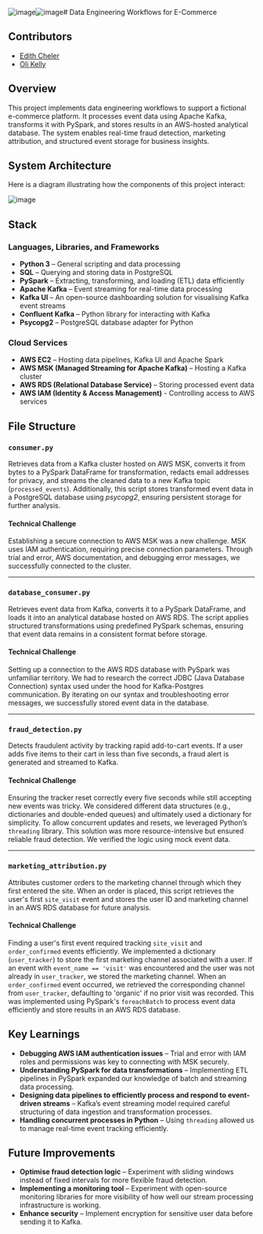 ![image](https://github.com/user-attachments/assets/538ccf12-774b-4ce5-afc5-d0495deb397c)![image](https://github.com/user-attachments/assets/5ec089e6-82c1-4062-82c2-459addf777ba)# Data Engineering Workflows for E-Commerce

## Contributors

- [Edith Cheler](https://github.com/edithche)
- [Oli Kelly](https://github.com/olikelly00)

## Overview

This project implements data engineering workflows to support a fictional e-commerce platform. It processes event data using Apache Kafka, transforms it with PySpark, and stores results in an AWS-hosted analytical database. The system enables real-time fraud detection, marketing attribution, and structured event storage for business insights.

## System Architecture

Here is a diagram illustrating how the components of this project interact:

![image](https://github.com/user-attachments/assets/fdfc8c01-9be8-405e-876e-6b22de1c0077)

## Stack

### Languages, Libraries, and Frameworks

- **Python 3** – General scripting and data processing
- **SQL** – Querying and storing data in PostgreSQL
- **PySpark** – Extracting, transforming, and loading (ETL) data efficiently
- **Apache Kafka** – Event streaming for real-time data processing
- **Kafka UI** – An open-source dashboarding solution for visualising Kafka event streams
- **Confluent Kafka** – Python library for interacting with Kafka
- **Psycopg2** – PostgreSQL database adapter for Python

### Cloud Services

- **AWS EC2** – Hosting data pipelines, Kafka UI and Apache Spark
- **AWS MSK (Managed Streaming for Apache Kafka)** – Hosting a Kafka cluster
- **AWS RDS (Relational Database Service)** – Storing processed event data
- **AWS IAM (Identity & Access Management)** - Controlling access to AWS services

## File Structure

### `consumer.py`

Retrieves data from a Kafka cluster hosted on AWS MSK, converts it from bytes to a PySpark DataFrame for transformation, redacts email addresses for privacy, and streams the cleaned data to a new Kafka topic (`processed_events`).
Additionally, this script stores transformed event data in a PostgreSQL database using *psycopg2*, ensuring persistent storage for further analysis.

#### Technical Challenge

Establishing a secure connection to AWS MSK was a new challenge. MSK uses IAM authentication, requiring precise connection parameters. Through trial and error, AWS documentation, and debugging error messages, we successfully connected to the cluster.

---

### `database_consumer.py`

Retrieves event data from Kafka, converts it to a PySpark DataFrame, and loads it into an analytical database hosted on AWS RDS. The script applies structured transformations using predefined PySpark schemas, ensuring that event data remains in a consistent format before storage.

#### Technical Challenge

Setting up a connection to the AWS RDS database with PySpark was unfamiliar territory. We had to research the correct JDBC (Java Database Connection) syntax used under the hood for Kafka-Postgres communication. By iterating on our syntax and troubleshooting error messages, we successfully stored event data in the database.

---

### `fraud_detection.py`

Detects fraudulent activity by tracking rapid add-to-cart events. If a user adds five items to their cart in less than five seconds, a fraud alert is generated and streamed to Kafka.

#### Technical Challenge

Ensuring the tracker reset correctly every five seconds while still accepting new events was tricky. We considered different data structures (e.g., dictionaries and double-ended queues) and ultimately used a dictionary for simplicity. To allow concurrent updates and resets, we leveraged Python’s `threading` library. This solution was more resource-intensive but ensured reliable fraud detection. We verified the logic using mock event data.

---

### `marketing_attribution.py`

Attributes customer orders to the marketing channel through which they first entered the site. When an order is placed, this script retrieves the user's first `site_visit` event and stores the user ID and marketing channel in an AWS RDS database for future analysis.

#### Technical Challenge

Finding a user's first event required tracking `site_visit` and `order_confirmed` events efficiently. We implemented a dictionary (`user_tracker`) to store the first marketing channel associated with a user. If an event with `event_name == 'visit'` was encountered and the user was not already in `user_tracker`, we stored the marketing channel. When an `order_confirmed` event occurred, we retrieved the corresponding channel from `user_tracker`, defaulting to 'organic' if no prior visit was recorded. This was implemented using PySpark's `foreachBatch` to process event data efficiently and store results in an AWS RDS database.

## Key Learnings

- **Debugging AWS IAM authentication issues** – Trial and error with IAM roles and permissions was key to connecting with MSK securely.
- **Understanding PySpark for data transformations** – Implementing ETL pipelines in PySpark expanded our knowledge of batch and streaming data processing.
- **Designing data pipelines to efficiently process and respond to event-driven streams** – Kafka’s event streaming model required careful structuring of data ingestion and transformation processes.
- **Handling concurrent processes in Python** – Using `threading` allowed us to manage real-time event tracking efficiently.

## Future Improvements

- **Optimise fraud detection logic** – Experiment with sliding windows instead of fixed intervals for more flexible fraud detection.
- **Implementing a monitoring tool** – Experiment with open-source monitoring libraries for more visibility of how well our stream processing infrastructure is working.
- **Enhance security** – Implement encryption for sensitive user data before sending it to Kafka.
